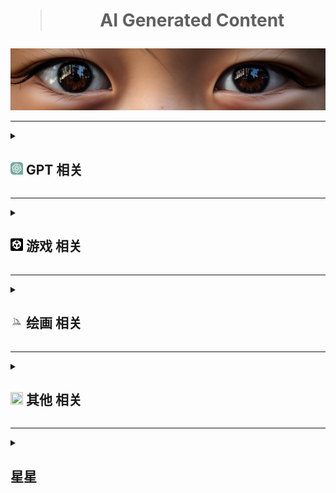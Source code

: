 <div align="center">
    <h1><blockquote>AI Generated Content</blockquote></h1>
</div>
<a href="#↑" title="悬停以展示更多内容，如果有的话"><img src="./Png/eyes.png"></a>

***
<details>
  <summary title="大的要来了"><h2><a href="#7"><img src="./Png/ChatGPT.svg" style="width: 20px; height: 20px;" ></a> GPT 相关 </h2></summary>
  <ul>
<table>
<thead>
<tr>
<th>名字</th>
<th>类型</th>
<th>说明</th>
</tr>
</thead>
<tbody>
<tr>
<td><a href="https://status.openai.com">Openai 状态查询</a></td>
<td>网页</td>
<td>All Systems Operational 当前状态</td>
</tr>
<tr>
<td><a href="https://github.com/f/awesome-chatgpt-prompts">Awesome ChatGPT Prompts</a></td>
<td>github</td>
<td>Chatgpt 英文提示词</td>
</tr>
<tr>
<td><a href="https://github.com/PlexPt/awesome-chatgpt-prompts-zh">ChatGPT 中文指南</a> / <a href="https://chatguide.plexpt.com">ChatGPT 在线指南</a></td>
<td>github</td>
<td>Chatgpt 中文提示词</td>
</tr>
<tr>
<td><a href="https://github.com/features/preview/copilot-x">Copilot-x 申请</a></td>
<td>网页</td>
<td>写代码可能比Copilot更爽</td>
</tr>
<tr>
<td><a href="https://openai.com/blog/chatgpt-plugins">Chatgpt-plugins 申请</a></td>
<td>网页</td>
<td>被誉为苹果的App Store时刻</td>
</tr>
<tr>
<td><a href="https://www.bing.com/new">新必应 申请</a></td>
<td>网页</td>
<td>先上梯，再清理cookie，随后登录，Edge更新即可</td>
</tr>
<tr>
<td><a href="https://bing.com/create/">Bing 画图</a></td>
<td>网页</td>
<td>另外的Bing画图方式：新必应窗口选择“更多有创造力”语气，再给画图指令和关键词</td>
</tr>
<tr>
<td><a href="https://arxiv.org/pdf/2303.12712.pdf">Sparks of Artificial General Intelligence: Early experiments with GPT-4</a> / <a href="https://ask.qcloudimg.com/draft/8642415/7jbe0upcgg.pdf">中译版</a></td>
<td>论文</td>
<td>GPT4早期实验报告</td>
</tr>
<tr>
<td><a href="https://cdn.openai.com/papers/gpt-4-system-card.pdf">GPT-4 System Card</a></td>
<td>论文</td>
<td>GPT4论文</td>
</tr>
<tr>
<td><a href="https://arxiv.org/pdf/2303.18223.pdf">A Survey of Large Language Models</a></td>
<td>论文</td>
<td>大型语言模型综述</td>
</tr>
<tr>
<td><a href="https://gpt3demo.com/">GPT 相关应用资讯</a></td>
<td>聚合</td>
<td>目前跟GPT有关的开发或待开发的应用</td>
</tr>
<tr>
<td><a href="https://www.promptingguide.ai/zh">promptingguide</a></td>
<td>网页</td>
<td>Chatgpt提示工程指南</td>
</tr>
<tr>
<td><a href="https://www.jailbreakchat.com/">jailbreakchat</a></td>
<td>聚合</td>
<td>有不少越狱提示词</td>
</tr> 
<tr>
<td><a href="https://the-decoder.com/memorygpt-is-like-chatgpt-with-long-term-memory/#summary">MemoryGPT 新闻内容</a></td>
<td>网页</td>
<td>该网页上有参与beta的地址</td>
</tr>
<tr>
<td><a href="https://reverie.herokuapp.com/arXiv_Demo/#">arXiv_Demo</a></td>
<td>网页</td>
<td>数字人生模拟Demo的回放</td>
</tr>
<tr>
<td><a href="https://arxiv.org/pdf/2304.03442v1.pdf">Generative Agents: Interactive Simulacra of Human Behavior</a></td>
<td>论文</td>
<td>arXiv_Demo相关论文</td>
</tr>
<tr>
<td><a href="https://huggingface.co/spaces/BlinkDL/Raven-RWKV-7B">Raven-RWKV-7B</a></td>
<td>huggingface</td>
<td>基于RNN和RWKV-LM进行fine-tuning的自然语言处理模型，Raven渡鸦</td>
</tr>
<tr>
<td><a href="https://huggingface.co/spaces/Kevin676/Raven-with-Voice-Cloning-2.0">TalktoAI</a></td>
<td>huggingface</td>
<td>基于Raven渡鸦开发的声音克隆项目，提供少量样本可生成语音</td>
</tr>
<tr>
<td><a href="https://www.anthropic.com/claude-in-slack">Claude-in-slack</a></td>
<td>网页</td>
<td>使用slack的工作间来挂载Claude；Claude是Anthropic开发的聊天AI；Anthropic的方向为可解释性人工智能；Anthropic的CEO为Openai“黑手党”</td>
</tr>
<tr>
<td><a href="https://www.cognosys.ai/">cognosys.ai</a></td>
<td>网页</td>
<td>autogpt类</td>
</tr>
<tr>
<td><a href="https://huggingface.co/chat/">huggingchat</a></td>
<td>网页</td>
<td>huggingface的chat机器人</td>
</tr>
</tbody>
</table>   
      <br>
    <li><details>
      <summary><b>Chatgpt 插件</b></summary>
<table>
<thead>
<tr>
<th>名字</th>
<th>类型</th>
<th>说明</th>
</tr>
</thead>
<tbody>
<tr>
<td><a href="https://chrome.google.com/webstore/detail/aiprm-premium-for-chatgpt/igobiphjicbjloclbknnekkckpbknbeb">AIPRM Premium for ChatGPT</a></td>
<td>插件</td>
<td>一键提示，用于SEO、营销、文案、生产力等。目前有收费项，差评如潮</td>
</tr>
<tr>
<td><a href="https://chrome.google.com/webstore/detail/chatgpt-for-google/jgjaeacdkonaoafenlfkkkmbaopkbilf">ChatGPT for Google</a></td>
<td>插件</td>
<td>将Chatgpt整合至搜索引擎，虽然说是google但是搜索引擎都能用</td>
</tr>
<tr>
<td><a href="https://chrome.google.com/webstore/detail/chatgptbox/eobbhoofkanlmddnplfhnmkfbnlhpbbo">ChatGPTBox</a></td>
<td>插件</td>
<td>将Chatgpt深度集成到浏览器，非常便捷</td>
</tr>
<tr>
<td><a href="https://chrome.google.com/webstore/detail/hustle-ai-supercharged-fr/ccgjjclgjdmciiofkfmbgbmkdocamjdo">Hustle AI - Supercharged &amp; Free ChatGPT</a></td>
<td>插件</td>
<td>AIPRM平替</td>
</tr>
<tr>
<td><a href="https://chrome.google.com/webstore/detail/superpower-chatgpt/amhmeenmapldpjdedekalnfifgnpfnkc">Superpower ChatGPT</a></td>
<td>插件</td>
<td>推荐。增强插件，方便管理聊天记录，导入导出，时间标识，也有提示。重点是聚合了AI新闻。</td>
</tr>
<tr>
<td><a href="https://chrome.google.com/webstore/detail/webchatgpt-chatgpt-with-i/lpfemeioodjbpieminkklglpmhlngfcn">WebChatGPT</a></td>
<td>插件</td>
<td>可访问互联网的 ChatGPT</td>
</tr>
<tr>
<td><a href="https://chrome.google.com/webstore/detail/chatonai-unlock-the-power/feeonheemodpkdckaljcjogdncpiiban">chatgpt中文 - Chatonai</a></td>
<td>插件</td>
<td>AIPRM平替</td>
</tr>
<tr>
<td><a href="https://github.com/bigemon/ChatGPT-ToolBox">ChatGPT-ToolBox</a></td>
<td>github</td>
<td>绕开监管，慎用</td>
</tr>
<tr>
<td><a href="https://github.com/xcanwin/KeepChatGPT/">KeepChatGPT</a></td>
<td>github</td>
<td>保持chatgpt在线，也包含绕开监管，慎用</td>
</tr>
<tr>
<td><a href="https://chrome.google.com/webstore/detail/lunabot-chatgpt-on-any-we/jkeolmadidncndcbnajhaojepbolajag">LunaBot</a></td>
<td>插件</td>
<td>在任何网页上都可以使用的ChatGPT</td>
</tr>
<tr>
<td><a href="https://chrome.google.com/webstore/detail/voice-control-for-chatgpt/eollffkcakegifhacjnlnegohfdlidhn">voice-control-for-chatgpt</a></td>
<td>插件</td>
<td>用说话代替打字</td>
</tr>
<tr>
<td><a href="https://chrome.google.com/webstore/detail/promptstorm-fill-in-the-b/gkcdaooannhlioejchebhpkllbcackig">Prompt Storm</a></td>
<td>插件</td>
<td>便捷右边栏，快速点击生成prompt</td>
</tr>    
<tr>
<td><a href="https://chrome.google.com/webstore/detail/summary-for-bilibili/hjjdhgophcjfgkempifgiflgekhecnme">Summary for Bilibili</a></td>
<td>插件</td>
<td>总结b站视频</td>
</tr> 
</tbody>
</table>
    </details></li>
    <li><details>
      <summary><b>Chatgpt 及其他项目</b></summary>
<table>
<thead>
<tr>
<th>名字</th>
<th>类型</th>
<th>说明</th>
</tr>
</thead>
<tbody>
<tr>
<td><a href="https://github.com/Chanzhaoyu/chatgpt-web">chatgpt-web</a></td>
<td>github</td>
<td>包含前后端的web项目</td>
</tr>
<tr>
<td><a href="https://github.com/ddiu8081/chatgpt-demo">chatgpt-demo</a></td>
<td>github</td>
<td>一个优秀的web项目</td>
</tr>
<tr>
<td><a href="https://github.com/GaiZhenbiao/ChuanhuChatGPT">ChuanhuChatGPT</a></td>
<td>github</td>
<td>同上</td>
</tr>
<tr>
<td><a href="https://github.com/BlinkDL/ChatRWKV">ChatRWKV</a></td>
<td>github</td>
<td>可以成为“大规模语言模型的Stable Diffusion”，本地部署</td>
</tr>
<tr>
<td><a href="https://github.com/THUDM/ChatGLM-6B">ChatGLM-6B</a></td>
<td>github</td>
<td>6B，本地部署</td>
</tr>
<tr>
<td><a href="https://github.com/microsoft/visual-chatgpt">visual-chatgpt</a></td>
<td>github</td>
<td>微软的chatgpt和视觉模型结合项目</td>
</tr>
<tr>
<td><a href="https://github.com/RockChinQ/QChatGPT">QChatGPT</a></td>
<td>github</td>
<td>用于QQ</td>
</tr>
<tr>
<td><a href="https://github.com/binary-husky/chatgpt_academic">chatgpt_academic</a></td>
<td>github</td>
<td>科研工作专用ChatGPT拓展</td>
</tr>
<tr>
<td><a href="https://github.com/Yidadaa/ChatGPT-Next-Web">ChatGPT-Next-Webc</a></td>
<td>github</td>
<td>支持一键部署的web项目</td>
</tr>
<tr>
<td><a href="https://github.com/lencx/nofwl">nofwl</a></td>
<td>github</td>
<td>为避免原项目可能存在的侵权行为而新建的chatgpt桌面版项目</td>
</tr>
<tr>
<td><a href="https://github.com/finishy1995/effibot">effibot</a></td>
<td>github</td>
<td>思维导图式chatgpt</td>
</tr>
<tr>
<td><a href="https://github.com/nomic-ai/gpt4all">gpt4all</a></td>
<td>github</td>
<td>本地部署，一个GPT语言模型开源框架</td>
</tr>
<tr>
<td><a href="https://github.com/microsoft/JARVIS">JARVIS</a></td>
<td>github</td>
<td>微软贾维斯，HuggingGPT</td>
</tr>
<tr>
<td><a href="https://github.com/Vision-CAIR/MiniGPT-4">MiniGPT-4</a></td>
<td>github</td>
<td>MiniGPT-4:使用高级大规模语言模型增强视觉语言理解 <a href="https://minigpt-4.github.io/">在线地址</a></td>
</tr>
<tr>
<td><a href=https://github.com/Ice-Hazymoon/openai-scf-proxy>openai-scf-proxy</a></td>
<td>github</td>
<td>云函数搭建代理</td>
</tr>
<tr>
<td><a href="https://github.com/facebookresearch/segment-anything">SegmentAnything Model (SAM)</a> / <a href="https://segment-anything.com/demo#">Sam Demo</a></td>
<td>github</td>
<td>图像分割模型。元宇宙的</td>
</tr>
<tr>
<td><a href="https://github.com/facebookresearch/dinov2">dinov2</a></td>
<td>github</td>
<td>自监督学习的模型，可以用于图像分类、目标检测和图像分割等任务。元宇宙的</td>
</tr>
<tr>
<td><a href="https://github.com/baaivision/Painter">SegGPT</a> / <a href="https://huggingface.co/spaces/BAAI/SegGPT">SegGPT demo</a></td>
<td>github</td>
<td>可根据上下文，进行图像分割的模型</td>
</tr>
<tr>
<td><a href="https://github.com/Torantulino/Auto-GPT">Auto-GPT</a></td>
<td>github</td>
<td>该应用根据目标和设定，可以进行自我迭代直至完成目标。</td>
</tr>
<tr>
<td><a href="https://github.com/reworkd/AgentGPT">AgentGPT</a></td>
<td>github</td>
<td>根据Auto-GPT开发的应用实例<a href="https://agentgpt.reworkd.ai/">  Beat地址</a></td>
</tr>
<tr>
<td><a href="https://github.com/yoheinakajima/babyagi">babyagi</a></td>
<td>github</td>
<td>类Auto-GPT，也能自我prompt达到目标阈值</td>
</tr>
<tr>
<td><a href="https://github.com/IDEA-Research/Grounded-Segment-Anything">Grounded-Segment-Anything</a></td>
<td>github</td>
<td>通俗而言这是一个整合包，整合了Grounding DINO、Segment Anything、BLIP 和 Whisper 等模型</td>
</tr>
<tr>
<td><a href="https://github.com/imClumsyPanda/langchain-ChatGLM">langchain-ChatGLM</a></td>
<td>github</td>
<td>一种利用 ChatGLM-6B + langchain 实现的基于本地知识的 ChatGLM 应用</td>
</tr>
<tr>
<td><a href="https://github.com/visheratin/web-ai">Web AI</a></td>
<td>github</td>
<td>在浏览器中运行现代深度学习模型</td>
</tr>
<tr>
<td><a href="https://github.com/JimmyLv/BibiGPT">BibiGPT</a></td>
<td>github</td>
<td>视频内容一键总结 <a href="https://b.jimmylv.cn/">在线地址</a> / <a href="https://chatvox.aitodo.co/">chatvox</a></td>
</tr>
<tr>
<td><a href="https://github.com/Anything-of-anything/Anything-3D">Anything-3D</a></td>
<td>github</td>
<td>通过SAM分割图像用于重新构成3D模型</td>
</tr>
<tr>
<td><a href="https://github.com/bmild/nerf">NeRF</a></td>
<td>github</td>
<td>NeRF是一种基于神经辐射场的方法，用于生成逼真的3D场景渲染图像</td>
</tr>
<tr>
<td><a href="https://github.com/Stability-AI/StableLM">StableLM</a></td>
<td>github</td>
<td>Stable Diffusion 公司的大语言模型</td>
</tr>
<tr>
<td><a href="https://github.com/OpenLMLab/MOSS">MOSS</a></td>
<td>github</td>
<td>复旦大学自然语言处理实验室发布的对话式大型语言模型 <a href="https://moss.fastnlp.top/">官方网页</a></td>
</tr>
<tr>
<td><a href="https://github.com/databrickslabs/dolly">dolly</a></td>
<td>github</td>
<td>Dolly2.0 大语言模型，可商用 <a href="https://huggingface.co/databricks/dolly-v2-12b">huggingface</a></td>
</tr>
<tr>
<td><a href="https://github.com/xtekky/gpt4free">gpt4free</a></td>
<td>github</td>
<td>如题，通过逆向获取gpt3.5乃至4的使用权。有争议</td>
</tr>
<tr>
<td><a href="https://github.com/gaomingqi/Track-Anything">Track-Anything</a></td>
<td>github</td>
<td>基于Segment Anything、XMem和E2FGVI开发的视频对象跟踪与分割工具</td>
</tr>
<tr>
<td><a href="https://github.com/geekyutao/Inpaint-Anything">Inpaint-Anything</a></td>
<td>github</td>
<td>使用Segment Anything和图像修补模型实现随意修补任何东西</td>
</tr>
<tr>
<td><a href="https://github.com/Stanford-TML/EDGE">edge-dance</a></td>
<td>github</td>
<td>端到端的舞蹈生成，本地部署</td>
</tr>
<tr>
<td><a href="https://github.com/AIGC-Audio/AudioGPT">AudioGPT</a></td>
<td>github</td>
<td>一个多模态的端到端声音生成模型</td>
</tr>
<tr>
<td><a href="https://huggingface.co/replit/replit-code-v1-3b">replit-code-v1-3b</a></td>
<td>huggingface</td>
<td>开源微调模型，如题</td>
</tr>
</tbody>
</table>
    </details></li>
    <li><details>
      <summary><b>Chatgpt 技巧</b></summary>
      <ul>
          <li>为ChatGPT导入特定的模型，该模型包含输入和输出，然后按照用户需求输入相应的文本，ChatGPT将根据模型的特定算法生成相应的输出内容。</li>  
          <li>元技巧，通过事先了解某个AI模型（如GPT）常犯的错误，然后在提问时将该错误信息提供给模型，以便模型能够自我修正并提供更准确的答案的一种技巧。</li>  
      </ul>
    </details></li>
  </ul>
</details>

***

<details>
  <summary><h2><a href="#3"><img src="./Png/Unity.png" style="width: 20px; height: 20px;"></a> 游戏 相关 </h2></summary>
<table>
<thead>
<tr>
<th>名字</th>
<th>类型</th>
<th>说明</th>
</tr>
</thead>
<tbody>
<tr>
<td><a href="https://github.com/keijiro/AICommand">AICommand</a></td>
<td>github</td>
<td>Unity 2022.2版本以上内置gpt测试</td>
</tr>
<tr>
<td><a href="https://github.com/hexthedev/OpenAi-Api-Unity">OpenAi Api Unity</a></td>
<td>github</td>
<td>Unity 一个简单API测试</td>
</tr>
<tr>
<td><a href="https://create.unity.com/ai-beta">UNITY AI BETA PROGRAM</a></td>
<td>网页</td>
<td>Unity官方AI申请beta</td>
</tr>
<tr>
<td><a href="https://store.steampowered.com/app/2259510/_/">马良</a></td>
<td>steam</td>
<td>AI贴图</td>
</tr>
<tr>
<td><a href="https://app.scenario.com/">scenario</a></td>
<td>网页</td>
<td>游戏资产应用，在线训练</td>
</tr>
<tr>
<td><a href="https://store.steampowered.com/app/1519310/AI_Dungeon/">AI Dungeon</a></td>
<td>steam</td>
<td>文本RPG，褒贬不一，<a href="https://aidungeon.io/">网页端</a></td>
</tr>
<tr>
<td><a href="https://store.steampowered.com/app/2280000/SQUARE_ENIX_AI_Tech_Preview_THE_PORTOPIA_SERIAL_MURDER_CASE/">
SQUARE ENIX AI Tech Preview: THE PORTOPIA SERIAL MURDER CASE</a></td>
<td>steam</td>
<td>用AI对话侦破港口镇连续杀人事件</td>
</tr>
<tr>
<td><a href="https://store.steampowered.com/app/2199920/Inworld_Origins/">Inworld Origins</a></td>
<td>steam</td>
<td>还是侦探对话</td>
</tr>
</tbody>
</table>
</details>

***

<details>
  <summary><h2><a href="#4"><img src="./Png/Midjourney.png" style="width: 20px; height: 20px;"></a> 绘画 相关 </h2></summary>
  <ul>
<table>
<thead>
<tr>
<th>名字</th>
<th>类型</th>
<th>说明</th>
</tr>
</thead>
<tbody>
<tr>
<td><a href="https://docs.qq.com/sheet/DS05hV2FyUHJablR5?tab=BB08J2&amp;_t=1678974130492&amp;u=5b7f15183b364c7a923e94cbb2add654">Midjourney 关键词整理</a></td>
<td>文档</td>
<td>关键词文档</td>
</tr>
<tr>
<td><a href="https://docs.google.com/spreadsheets/d/1MsX0NYYqhv4ZhZ7-50cXH1gvYE2FKLixLBvAkI40ha0/edit#gid=520663883">Midjourney Reference Sheets</a></td>
<td>文档</td>
<td>关键词文档</td>
</tr>
<tr>
<td><a href="https://prompt.noonshot.com/">MidJourney Prompt Helper</a></td>
<td>网页</td>
<td>关键词在线生成网站</td>
</tr>
<tr>
<td><a href="https://github.com/willwulfken/MidJourney-Styles-and-Keywords-Reference">MidJourney Styles and Keywords Reference</a></td>
<td>github</td>
<td>关键词效果预览</td>
</tr>
<tr>
<td><a href="https://github.com/Moonvy/OpenPromptStudio">OpenPromptStudio</a></td>
<td>github</td>
<td>AIGC 提示词可视化编辑器</td>
</tr>
<tr>
<td><a href="https://clipdrop.co/stable-diffusion">stable diffusion xl</a></td>
<td>网页</td>
<td>Stable diffusion XL 在线试用</td>
</tr>   
<tr>
<td><a href="https://dreamstudio.ai/">dreamstudio</a></td>
<td>网页</td>
<td>dreamstudio开始支持Stable diffusion XL</td>
</tr>
<tr>
<td><a href="https://clipdrop.co/stable-diffusion-reimagine">Stable diffusion reimagine 在线测试</a> / <a href="https://clipdrop.co/">ClipDrop 主页</a></td>
<td>网页</td>
<td>Stable diffusion 新手艺</td>
</tr>
<tr>
<td><a href="https://github.com/invoke-ai/InvokeAI">InvokeAI</a></td>
<td>github</td>
<td>Stable diffusion 可视化UI项目</td>
</tr>
<tr>
<td><a href="https://civitai.com/">civitai</a></td>
<td>网页</td>
<td>Stable diffusion 模型</td>
</tr>
<tr>
<td><a href="https://models.paomiantv.cn/models">炼丹阁</a></td>
<td>网页</td>
<td>Stable diffusion 模型国内站</td>
</tr>
<tr>
<td><a href="https://rightbrain.art/">Vega AI 创作平台</a></td>
<td>网页</td>
<td>国产在线绘画AI</td>
</tr>
<tr>
<td><a href="https://github.com/camenduru/stable-diffusion-webui-colab"><s>stable-diffusion-webui-colab</s></a></td>
<td>github</td>
<td><s>几键部署stable diffusion到谷歌colab。</s>谷歌已禁止sd免费部署到colab，付费没问题</td>
</tr>
<tr>
<td><a href="https://leonardo.ai/">leonardo</a></td>
<td>网页</td>
<td>Stable Diffusion 为框架的在线绘图AI</td>
</tr>
<tr>
<td><a href="https://www.bluewillow.ai/">bluewillow</a></td>
<td>网页</td>
<td>类midjourney AI画图，目前在Discord邀请机器人到自己频道使用</td>
</tr>
<tr>
<td><a href="https://github.com/deepinsight/insightface">insightface</a></td>
<td>github</td>
<td>换脸，可以加入Discord机器人，配合midjourney使用</td>
</tr>
<tr>
<td><a href="https://github.com/deep-floyd/IF">DeepFloyd IF</a></td>
<td>github</td>
<td>stability.ai发布的新的文生图模型，解决了文字的问题。 <a href="https://huggingface.co/spaces/DeepFloyd/IF">在线地址</a></td>
</tr>
</tbody>
</table>
    <li><details>
      <summary><b>Midjourney Prompt 技巧</b></summary>
      <ul>
          <li>去掉抽象概念，保留具象元素。</li>
          <li>不要使用估量副词，不要使用否定词。</li>  
          <li>越靠前的prompt默认权重越高。</li>
          <li>blend模式尽可能不加描述，混合模式本身不太可控。</li>
          <li>describe模式为逆向图片可能的Prompts。</li>
          <li>垫图特别说明：<br>
              <ul>
                  <li>修复模式下，越靠前的prompt默认权重越高，但会被构图严重影响；</li>
                  <li>修复模式下，去除链接/所有，仍然会保留构图； </li>
                  <li>简单暴力PS后，融合效果更佳；</li>
                  <li>描述越靠近垫图，成品就越靠近构图；</li>
              </ul>
          </li>
          <li>--repeat int 重复工作int次，配合--chaos可以实现多风格化的半自动流程。</li>
          <li>使用{ 大括号 }排列组合，{ 大括号 }可相互嵌套。参考：<br>
              <blockquote>
                  /imagine a {cyberpunk, vaporwave, art deco} {cat, dog}<br>
                  将产生以下工作<br>
                  /imagine a cyberpunk cat<br>
                  /imagine a vaporwave cat<br>
                  /imagine a art deco cat<br>
                  /imagine a cyberpunk dog<br>
                  /imagine a vaporwave dog<br>
                  /imagine a art deco dog<br>
              </blockquote>          
          </li>
      </ul>
    </details></li>
  </ul>
</details>

***

<details>
  <summary title="也可能不相关"><h2><a href="#1" title="如果看不清，那就对了"><img src="https://avatars.githubusercontent.com/u/27767666?v=4" style="width: 20px; height: 20px;"></a> 其他 相关 </h2></summary>
  <ul>
<table>
<thead>
<tr>
<th>名字</th>
<th>类型</th>
<th>说明</th>
</tr>
</thead>
<tbody>
<tr>
<td><a href="https://firefly.adobe.com/">Adobe Firefly 申请</a></td>
<td>网页</td>
<td>Adobe的AI申请</td>
</tr>
<tr>
<td><a href="https://www.upscale.media/zh/upload/">upscale</a></td>
<td>网页</td>
<td>使用 AI 升级和增强您的图像</td>
</tr>
<tr>
<td><a href="https://yige.baidu.com/creation">文心一格</a></td>
<td>网页</td>
<td>百度绘画</td>
</tr>
<tr>
<td><a href="https://www.cursor.so/">Cursor</a></td>
<td>网页</td>
<td>首个 GPT4 代码编辑器</td>
</tr>
<tr>
<td><a href="https://www.notion.so/">Notion</a></td>
<td>网页</td>
<td>著名AI笔记本</td>
</tr>    
<tr>
<td><a href="https://chatdoc.com/">chatdoc</a></td>
<td>网页</td>
<td>在线分析pdf</td>
</tr>
<tr>
<td><a href="https://www.graphmaker.ai/">graphmaker</a></td>
<td>网页</td>
<td>在线分析csv，可生成图表</td>
</tr>    
<tr>
<td><a href="https://app.pandagpt.io/chat">pandagpt</a></td>
<td>网页</td>
<td>国产基于 GPT 的阅读器</td>
</tr>
<tr>
<td><a href="https://research.runwayml.com/gen2">Gen-2</a></td>
<td>网页</td>
<td>文字转视频</td>
</tr>
<tr>
<td><a href="https://app.gptzero.me/app/welcome">GPTZero</a></td>
<td>网页</td>
<td>检查是否为 AI 写作，目前不准</td>
</tr>
<tr>
<td><a href="https://www.aiva.ai">aiva</a></td>
<td>网页</td>
<td>AI音乐制作，只有订阅最高档的用户拥有版权</td>
</tr>
<tr>
<td><a href="https://wavtool.com/">wavtool</a></td>
<td>网页</td>
<td>AI音乐制作，上手挺快，有PRO订阅服务</td>
</tr>
<tr>
<td><a href="https://tongyi.aliyun.com/">通义千问</a></td>
<td>网页</td>
<td>阿里AI</td>
</tr>
<tr>
<td><a href="https://www.aiagc.com/">aiagc</a></td>
<td>聚合</td>
<td>AI种类信息聚合</td>
</tr>
<tr>
<td><a href="https://poe.com/">poe</a></td>
<td>聚合</td>
<td>目前流行的大模型聊天聚合</td>
</tr>
<tr>
<td><a href="https://www.cyanpuppets.com/">CYAN.AI</a></td>
<td>网页</td>
<td>AI动捕，平价化策略</td>
</tr>
<tr>
<td><a href="https://www.chatmind.tech/">chatmind</a></td>
<td>网页</td>
<td>看似图论，不太推荐</td>
</tr>
<tr>
<td><a href="https://beta.character.ai/">character.ai</a></td>
<td>网页</td>
<td>与预设角色/名人聊天</td>
</tr>
<tr>
<td><a href="https://github.com/MuiseDestiny/zotero-gpt">zotero-gpt</a></td>
<td>github</td>
<td>阅读pdf，总结扩展 <a href="https://zotero-chinese.gitee.io/zotero-plugins/#/">Zotero中文社区</a></td>
</tr>
</tbody>
</table>
    <li>
        <blockquote>
            <details>
                <summary title="大多数包含免费额度">服务器/部署/数据库等相关平台</summary>
                <ul>
                    <li><a href="https://dashboard.4everland.org/login">4everland</a></li>
                    <li><a href="https://railway.app/">railway</a></li>
                    <li><a href="https://vercel.com/">vercel</a></li>
                    <li><a href="https://www.netlify.com/">netlify</a></li>
                    <li><a href="https://render.com/">render</a></li>
                    <li><a href="https://fleek.co/">fleek</a></li>
                    <li><a href="https://www.cloudflare.com/">cloudflare</a></li>
                    <li><a href="https://colab.research.google.com/">colab</a></li>
                    <li><a href="https://huggingface.co/">huggingface</a></li>
                    <li><a href="https://replit.com/">replit</a></li>                    
                </ul>
            </details>
        </blockquote>
    </li>
  </ul>
</details>

***

<details>
  <summary><h2> 星星 </h2></summary>
  <ul>      
    <div align="center">
        <img src="https://profile-counter.glitch.me/{Masaicker}/count.svg">
        <img src="https://api.star-history.com/svg?repos=Masaicker/Masaicker&type=Date">
    </div>    
  </ul>
</details>
